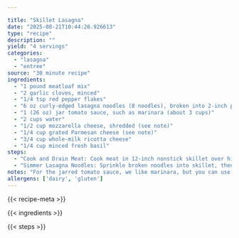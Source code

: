```yaml
---

title: "Skillet Lasagna"
date: "2025-08-21T10:44:26.926613"
type: "recipe"
description: ""
yield: "4 servings"
categories:
  - "lasagna"
  - "entree"
source: "30 minute recipe"
ingredients:
  - "1 pound meatloaf mix"
  - "2 garlic cloves, minced"
  - "1/4 tsp red pepper flakes"
  - "6 oz curly-edged lasagna noodles (8 noodles), broken into 2-inch pieces"
  - "1 (26 oz) jar tomato sauce, such as marinara (about 3 cups)"
  - "2 cups water"
  - "1/2 cup mozzarella cheese, shredded (see note)"
  - "1/4 cup grated Parmesan cheese (see note)"
  - "3/4 cup whole-milk ricotta cheese"
  - "1/4 cup minced fresh basil"
steps:
  - "Cook and Drain Meat: Cook meat in 12-inch nonstick skillet over high heat, breaking it into pieces with wooden spoon, until fat renders, 3 to 5 minutes. Drain meat and return it to skillet. Saute Aromatics: Stir in garlic, pepper flakes, and 1/2 tsp salt and cook over medium-high heat until fragrant, about 30 seconds."
  - "Simmer Lasagna Noodles: Sprinkle broken noodles into skillet, then pour in tomato sauce and water over top. Cover and cook, stirring often and adjusting heat as needed to maintain vigorous simmer, until noodles are tender, about 20 minutes Substitute 1 pound hot or sweet Italian sausage, castings removed, for meatloaf mix. Add 1 red bell pepper, cored and chopped fine, to skillet with meat in step 1."
notes: "For the jarred tomato sauce, we like marinara, but you can use whatever type you like. Any brand of curly-edged lasagna noodles will work here, but do not use no-boil lasagna noodles. If the pasta is especially dry and shattery, you may need to add extra water to the skillet while the pasta cooks. If you can't find meatloaf mix, use 1/2 pound 85%lean ground beef and 1/2 pound ground pork. Like it spicy? Increase the amount of red pepper flakes up to 1 tsp To make things go even quicker, you can replace the mozzarella and Parmesan with 3/4 cup of shredded Italian cheese blend."
allergens: ['dairy', 'gluten']
---
```


{{< recipe-meta >}}

{{< ingredients >}}

{{< steps >}}
